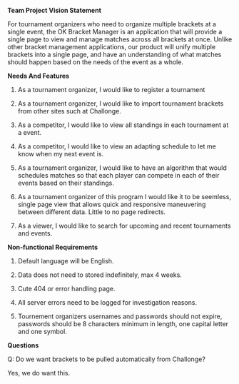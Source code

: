 **Team Project Vision Statement**

For tournament organizers who need to organize multiple brackets at a single event, the OK Bracket Manager is an application that will provide a single page to view and manage matches across all brackets at once.  Unlike other bracket management applications, our product will unify multiple brackets into a single page, and have an understanding of what matches should happen based on the needs of the event as a whole. 

**Needs And Features**
1. As a tournament organizer, I would like to register a tournament

2. As a tournament organizer, I would like to import tournament brackets from other sites such at Challonge.

3. As a competitor, I would like to view all standings in each tournament at a event.

4. As a competitor, I would like to view an adapting schedule to let me know when my next event is. 

5. As a tournament organizer, I would like to have an algorithm that would schedules matches so that each player can compete in each of their events based on their standings.

6. As a tournament organizer of this program I would like it to be seemless, single page view that allows quick and responsive maneuvering between different data. Little to no page redirects.

7. As a viewer, I would like to search for upcoming and recent tournaments and events.

**Non-functional Requirements**

1. Default language will be English.

2. Data does not need to stored indefinitely, max 4 weeks.

3. Cute 404 or error handling page.

4. All server errors need to be logged for investigation reasons.

5. Tournement organizers usernames and passwords should not expire, passwords should be 8 characters minimum in length, one capital letter and one symbol.

**Questions**

Q: Do we want brackets to be pulled automatically from Challonge?

Yes, we do want this.